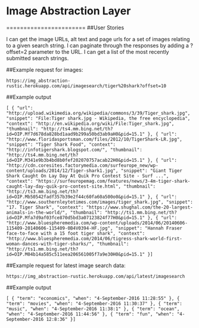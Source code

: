 # Image Abstraction Layer

=======================
##User Stories

I can get the image URLs, alt text and page urls for a set of images relating to a given search string.
I can paginate through the responses by adding a ?offset=2 parameter to the URL.
I can get a list of the most recently submitted search strings.

##Example request for images:

```https://img_abstraction-rustic.herokuapp.com/api/imagesearch/tiger%20shark?offset=10```

##Example output

```[ { "url": "http://upload.wikimedia.org/wikipedia/commons/3/39/Tiger_shark.jpg", "snippet": "File:Tiger shark.jpg - Wikipedia, the free encyclopedia", "context": "http://en.wikipedia.org/wiki/File:Tiger_shark.jpg", "thumbnail": "http://ts4.mm.bing.net/th?id=OIP.Mf7d678da828bd1aad9b299a50bd3ab9aH0&pid=15.1" }, { "url": "http://www.floridasportsman.com/files/2012/10/TigerShark-LR.jpg", "snippet": "Tiger Shark Food", "context": "http://infotigershark.blogspot.com/", "thumbnail": "http://ts4.mm.bing.net/th?id=OIP.M341e9b3b4bd8b0fef202070757acab22H0&pid=15.1" }, { "url": "http://cdn.coresites.factorymedia.com/surfeurope_new/wp-content/uploads/2014/12/Tiger-shark1.jpg", "snippet": "Giant Tiger Shark Caught On Lay Day At Quik Pro Contest Site - Surf ...", "context": "https://surfeuropemag.com/features/news/3-4m-tiger-shark-caught-lay-day-quik-pro-contest-site.html", "thumbnail": "http://ts3.mm.bing.net/th?id=OIP.Mb50542fadf357b39e2f44c60fa60a500o0&pid=15.1" }, { "url": "http://www.southernleytetimes.com/images/tiger_shark.jpg", "snippet": "17. Tiger Shark", "context": "https://www.shughal.com/the-20-largest-animals-in-the-world/", "thumbnail": "http://ts1.mm.bing.net/th?id=OIP.Mfa7d9af03fce870d5bd3a07123824f77H0&pid=15.1" }, { "url": "http://www.bluespheremedia.com/wp-content/uploads/2014/06/20140606-115409-20140606-115409-0B4V0394-HF.jpg", "snippet": "Hannah Fraser face-to-face with a 15 foot tiger shark", "context": "http://www.bluespheremedia.com/2014/06/tigress-shark-world-first-woman-dances-with-tiger-sharks/", "thumbnail": "http://ts1.mm.bing.net/th?id=OIP.M04b14a585c511eea206561005f7a9e30H0&pid=15.1" }]```

##Example request for latest image search data:

```https://img_abstraction-rustic.herokuapp.com/api/latest/imagesearch```

##Example output

```[ { "term": "economics", "when": "4-September-2016 11:28:55" }, { "term": "movies", "when": "4-September-2016 11:30:37" }, { "term": "music", "when": "4-September-2016 11:38:1" }, { "term": "ocean", "when": "4-September-2016 11:44:56" }, { "term": "fun", "when": "4-September-2016 12:8:36" }]```
